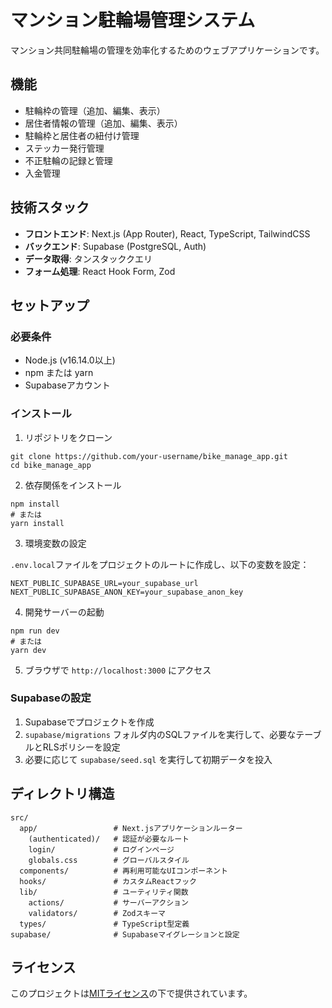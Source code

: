 # マンション駐輪場管理システム

マンション共同駐輪場の管理を効率化するためのウェブアプリケーションです。

## 機能

- 駐輪枠の管理（追加、編集、表示）
- 居住者情報の管理（追加、編集、表示）
- 駐輪枠と居住者の紐付け管理
- ステッカー発行管理
- 不正駐輪の記録と管理
- 入金管理

## 技術スタック

- **フロントエンド**: Next.js (App Router), React, TypeScript, TailwindCSS
- **バックエンド**: Supabase (PostgreSQL, Auth)
- **データ取得**: タンスタッククエリ
- **フォーム処理**: React Hook Form, Zod

## セットアップ

### 必要条件

- Node.js (v16.14.0以上)
- npm または yarn
- Supabaseアカウント

### インストール

1. リポジトリをクローン

```
git clone https://github.com/your-username/bike_manage_app.git
cd bike_manage_app
```

2. 依存関係をインストール

```
npm install
# または
yarn install
```

3. 環境変数の設定

`.env.local`ファイルをプロジェクトのルートに作成し、以下の変数を設定：

```
NEXT_PUBLIC_SUPABASE_URL=your_supabase_url
NEXT_PUBLIC_SUPABASE_ANON_KEY=your_supabase_anon_key
```

4. 開発サーバーの起動

```
npm run dev
# または
yarn dev
```

5. ブラウザで `http://localhost:3000` にアクセス

### Supabaseの設定

1. Supabaseでプロジェクトを作成
2. `supabase/migrations` フォルダ内のSQLファイルを実行して、必要なテーブルとRLSポリシーを設定
3. 必要に応じて `supabase/seed.sql` を実行して初期データを投入

## ディレクトリ構造

```
src/
  app/                 # Next.jsアプリケーションルーター
    (authenticated)/   # 認証が必要なルート
    login/             # ログインページ
    globals.css        # グローバルスタイル
  components/          # 再利用可能なUIコンポーネント
  hooks/               # カスタムReactフック
  lib/                 # ユーティリティ関数
    actions/           # サーバーアクション
    validators/        # Zodスキーマ
  types/               # TypeScript型定義
supabase/              # Supabaseマイグレーションと設定
```

## ライセンス

このプロジェクトは[MITライセンス](LICENSE)の下で提供されています。